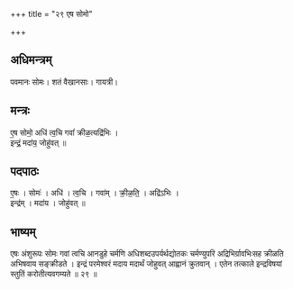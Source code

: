 +++
title = "२९ एष सोमो"

+++
## अधिमन्त्रम्
पवमानः सोमः। शतं वैखानसाः। गायत्री।

## मन्त्रः
ए॒ष सोमो॒ अधि॑ त्व॒चि गवां॑ क्रीळ॒त्यद्रि॑भिः ।  
इन्द्रं॒ मदा॑य॒ जोहु॑वत् ॥

## पदपाठः
ए॒षः । सोमः॑ । अधि॑ । त्व॒चि । गवा॑म् । क्री॒ळ॒ति॒ । अद्रि॑ऽभिः ।  
इन्द्र॑म् । मदा॑य । जोहु॑वत् ॥

## भाष्यम्
एषः अंशुरूपः सोमः गवां त्वचि आनडुहे चर्मणि अधिशब्दउपर्यर्थद्योतकः चर्मण्युपरि अद्रिभिर्ग्रावभिःसह क्रीळति अभिषवाय सङ्क्रीडते । इन्द्रं परमेश्वरं मदाय मदार्थं जोहुवत् आह्वानं क्रुतवान् । एतेन तत्काले इन्द्रविषयां स्तुतिं करोतीत्यवगम्यते ॥ २९ ॥